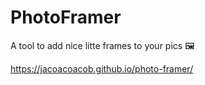 # PhotoFramer

A tool to add nice litte frames to your pics 🖼

https://jacoacoacob.github.io/photo-framer/